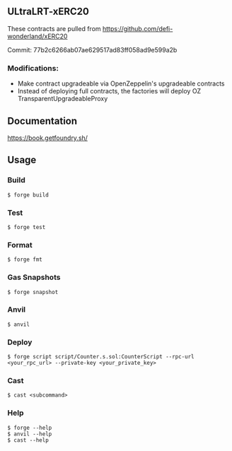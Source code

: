 ## ULtraLRT-xERC20

These contracts are pulled from https://github.com/defi-wonderland/xERC20

Commit: 77b2c6266ab07ae629517ad83ff058ad9e599a2b

### Modifications:

- Make contract upgradeable via OpenZeppelin's upgradeable contracts
- Instead of deploying full contracts, the factories will deploy OZ TransparentUpgradeableProxy

## Documentation

https://book.getfoundry.sh/

## Usage

### Build

```shell
$ forge build
```

### Test

```shell
$ forge test
```

### Format

```shell
$ forge fmt
```

### Gas Snapshots

```shell
$ forge snapshot
```

### Anvil

```shell
$ anvil
```

### Deploy

```shell
$ forge script script/Counter.s.sol:CounterScript --rpc-url <your_rpc_url> --private-key <your_private_key>
```

### Cast

```shell
$ cast <subcommand>
```

### Help

```shell
$ forge --help
$ anvil --help
$ cast --help
```
